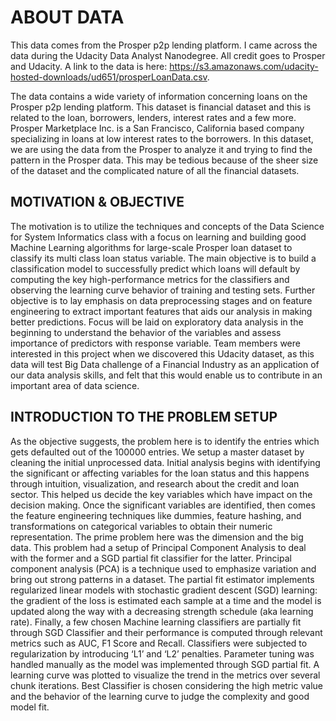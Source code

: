 # ABOUT DATA
	
This data comes from the Prosper p2p lending platform. I came across the data during the Udacity Data Analyst Nanodegree. 
All credit goes to Prosper and Udacity. A link to the data is here: https://s3.amazonaws.com/udacity-hosted-downloads/ud651/prosperLoanData.csv. 

The data contains a wide variety of information concerning loans on the Prosper p2p lending platform. 
This dataset is financial dataset and this is related to the loan, borrowers, lenders, interest rates and a few more.
Prosper Marketplace Inc. is a San Francisco, California based company specializing in loans at low interest rates to the borrowers.
In this dataset, we are using the data from the Prosper to analyze it and trying to find the pattern in the Prosper data. 
This may be tedious because of the sheer size of the dataset and the complicated nature of all the financial datasets. 

## MOTIVATION & OBJECTIVE

The motivation is to utilize the techniques and concepts of the Data Science for System Informatics class with a focus on learning and building good Machine Learning algorithms for large-scale Prosper loan dataset to classify its multi class loan status variable.
The main objective is to build a classification model to successfully predict which loans will default by computing the key high-performance metrics for the classifiers and observing the learning curve behavior of training and testing sets. Further objective is to lay emphasis on data preprocessing stages and on feature engineering to extract important features that aids our analysis in making better predictions. Focus will be laid on exploratory data analysis in the beginning to understand the behavior of the variables and assess importance of predictors with response variable.
Team members were interested in this project when we discovered this Udacity dataset, as this data will test Big Data challenge of a Financial Industry as an application of our data analysis skills, and felt that this would enable us to contribute in an important area of data science.

## INTRODUCTION TO THE PROBLEM SETUP
As the objective suggests, the problem here is to identify the entries which gets defaulted out of the 100000 entries. We setup a master dataset by cleaning the initial unprocessed data. Initial analysis begins with identifying the significant or affecting variables for the loan status and this happens through intuition, visualization, and research about the credit and loan sector. This helped us decide the key variables which have impact on the decision making.
Once the significant variables are identified, then comes the feature engineering techniques like dummies, feature hashing, and transformations on categorical variables to obtain their numeric representation.
The prime problem here was the dimension and the big data. This problem had a setup of Principal Component Analysis to deal with the former and a SGD partial fit classifier for the latter. Principal component analysis (PCA) is a technique used to emphasize variation and bring out strong patterns in a dataset. The partial fit estimator implements regularized linear models with stochastic gradient descent (SGD) learning: the gradient of the loss is estimated each sample at a time and the model is updated along the way with a decreasing strength schedule (aka learning rate).
Finally, a few chosen Machine learning classifiers are partially fit through SGD Classifier and their performance is computed through relevant metrics such as AUC, F1 Score and Recall. Classifiers were subjected to regularization by introducing ‘L1’ and ‘L2’ penalties. Parameter tuning was handled manually as the model was implemented through SGD partial fit. A learning curve was plotted to visualize the trend in the metrics over several chunk iterations. Best Classifier is chosen considering the high metric value and the behavior of the learning curve to judge the complexity and good model fit.



